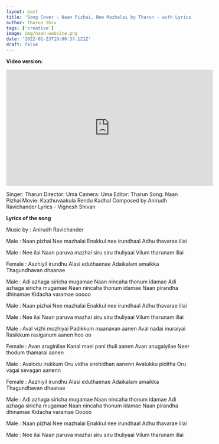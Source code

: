 ```yaml
---
layout: post
title: 'Song Cover - Naan Pizhai, Nee Mazhalai by Tharun - with Lyrics'
author: Tharun Shiv
tags: ['creative']
image: img/naan-website.png
date: '2022-01-23T19:00:37.121Z'
draft: false
---
```


**Video version:**

<iframe width="560" height="315" src="https://www.youtube.com/embed/g8lS8r4QBnE" title="YouTube video player" frameborder="0" allow="accelerometer; autoplay; clipboard-write; encrypted-media; gyroscope; picture-in-picture" allowfullscreen></iframe>

Singer: Tharun 
Director: Uma
Camera: Uma
Editor: Tharun
Song: Naan Pizhai
Movie: Kaathuvaakula Rendu Kadhal
Composed by Anirudh Ravichander
Lyrics - Vignesh Shivan

**Lyrics of the song**

Music by : Anirudh Ravichander

Male : Naan pizhai
Nee mazhalai
Enakkul nee irundhaal
Adhu thavarae illai

Male : Nee ilai
Naan paruva mazhai
siru siru thuliyaai
Vilum tharunam illai

Female : Aazhiyil irundhu
Alasi eduthaenae
Adaikalam amaikka
Thagundhavan dhaanae

Male : Adi azhaga siricha mugamae
Naan nincaha thonum idamae
Adi azhaga siricha mugamae
Naan nincaha thonum idamae
Naan pirandha dhinamae
Kidacha varamae ooooo

Male : Naan pizhai
Nee mazhalai
Enakkul nee irundhaal
Adhu thavarae illai

Male : Nee ilai
Naan paruva mazhai
siru siru thuliyaai
Vilum tharunam illai

Male : Aval vizhi mozhiyai
Padikkum maanavan aanen
Aval nadai muraiyai
Rasikkum rasiganum aanen hoo oo

Female : Avan aruginilae
Kanal mael pani thuli aanen
Avan anugaiyilae
Neer thodum thamarai aanen

Male : Avalodu irukkum
Oru vidha snehidhan aanenn
Avalukku piditha
Oru vagai sevagan aanenn

Female : Aazhiyil irundhu
Alasi eduthaenae
Adaikalam amaikka
Thagundhavan dhaanae

Male : Adi azhaga siricha mugamae
Naan nincaha thonum idamae
Adi azhaga siricha mugamae
Naan nincaha thonum idamae
Naan pirandha dhinamae
Kidacha varamae Ooooo

Male : Naan pizhai
Nee mazhalai
Enakkul nee irundhaal
Adhu thavarae illai

Male : Nee ilai
Naan paruva mazhai
siru siru thuliyaai
Vilum tharunam illai